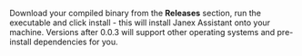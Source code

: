 Download your compiled binary from the **Releases** section, run the executable and click install - this will install Janex Assistant onto your machine. 
Versions after 0.0.3 will support other operating systems and pre-install dependencies for you.
